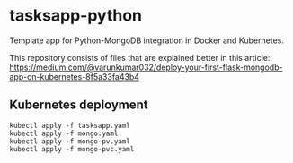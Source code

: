 # tasksapp-python

Template app for Python-MongoDB integration in Docker and Kubernetes.

This repository consists of files that are explained better in this article: https://medium.com/@varunkumar032/deploy-your-first-flask-mongodb-app-on-kubernetes-8f5a33fa43b4

## Kubernetes deployment

    kubectl apply -f tasksapp.yaml
    kubectl apply -f mongo.yaml
    kubectl apply -f mongo-pv.yaml
    kubectl apply -f mongo-pvc.yaml
